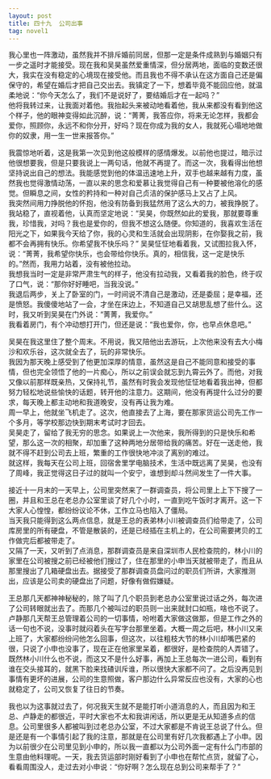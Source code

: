 ```yaml
---
layout: post
title: 四十九  公司出事
tag: novel1
---
```


我心里也一阵激动，虽然我并不排斥婚前同居，但那一定是条件成熟到与婚姻只有一步之遥时才能接受。现在我和吴昊虽然爱重情深，但分居两地，面临的变数还很大，我实在没有稳定的心境现在接受他。而且我也不得不承认在这方面自己还是偏保守的，希望在婚后才把自己交出去。我镇定了一下，想着毕竟不能回应他，就温柔地说：“你今天怎么了，我们不是说好了，要结婚后才在一起吗？”<br />
他将我转过来，让我面对着他。我抬起头来被动地看着他，我从来都没有看到他这个样子，他的眼神变得如此沉醉，说：“菁菁，我答应你，将来无论怎样，我都会爱你，照顾你，永远不和你分开，好吗？现在你成为我的女人，我就死心塌地地做你的奴隶，用一生一世来报答你。”

我震惊地听着，这是我第一次见到他这般模样的感情爆发。以前他也提过，暗示过他很想要我，但是只要我说上一两句话，他就不再提了。而这一次，我看得出他想坚持说出自己的想法。我能感觉到他的体温迅速地上升，双手也越来越有力度，虽然我也觉得激情动荡，一直以来的思念和爱慕让我觉得自己有一种要被他溶化的感觉。但瞬息之间，女性的矜持和一种对自己贞洁的保护感马上又占了上风。<br />
我突然间用力挣脱他的怀抱，他没有防备到我猛然用了这么大的力，被我挣脱了。我站稳了，直视着他，认真而坚定地说：“吴昊，你既然如此的爱我，那就要尊重我，珍惜我，对吗？我也是爱你的，但我不想这么随便。你知道的，我喜欢生活在阳光之下，如果我今天给了你，我的心灵和生活就会出现阴影，在你娶我之前，我都不会再拥有快乐。你希望我不快乐吗？”
吴昊怔怔地看着我，又试图拉我入怀，说：“菁菁，我希望你快乐，也会带给你快乐。真的，相信我，这一定是快乐的。”然而，我用力站着，没有被他拉动。<br />
我想我当时一定是非常严肃生气的样子，他没有拉动我，又看着我的脸色，终于叹了口气，说：“那你好好睡吧，当我没说。”<br />
我退后两步，关上了卧室的门，一时间说不清自己是激动，还是委屈；是幸福，还是愤怒。我傻傻地站了一会，才坐在床边上，不知道自己又胡思乱想了些什么。这时，我又听到吴昊在门外说：“菁菁，我爱你。”<br />
我看着房门，有个冲动想打开门，但还是说：“我也爱你，你，也早点休息吧。”

吴昊在我这里住了整个周末。不用说，我又陪他出去游玩，上次他来没有去大小梅沙和欢乐谷，这次就全去了，玩的非常快乐。<br />
我因为那天晚上感受到了他更加深厚的情意，虽然这是自己不能同意和接受的事情，但也完全领悟了他的一片痴心，所以之前误会就忘到九霄云外了。而他，对我又像以前那样既亲热，又保持礼节，虽然有时我会发现他怔怔地看着我出神，但都努力轻松地说些愉快的话题，转开他的注意力。这期间，他没有再提什么过分的要求，每天晚上都主动地和我道晚安，没有再让我为难。<br />
周一早上，他就坐飞机走了。这次，他直接去了上海，要在那家货运公司先工作一个多月，等学校那边快到期末考试时才回去。<br />
吴昊走了，留给了我无穷的思念。如果说上一次他来，我所得到的只是快乐和希望，那么这一次的相聚，却加重了这种两地分居带给我的痛苦。好在一送走他，我就不得不赶到公司去上班，繁重的工作很快地冲淡了离别的难过。<br />
就这样，我每天在公司上班，回宿舍里学电脑技术，生活中既远离了吴昊，也没有了周峰，我正觉得这日子过的就叫一个安宁，谁想到却斗然间发生了一件大事。

接近十一月末的一天早上，公司里突然来了一群调查员，将公司里上上下下搜了一圈，并且和王总在老总办公室里谈了好几个小时，一直到吃午饭时才离开。这一下大家人心惶惶，都纷纷议论不休，工作立马也陷入了僵局。<br />
当天我只能得到这么两点信息，就是王总的表弟林小川被调查员们给带走了，公司库房里的所有硬盘，不管是散装的，还是已经插在主机上的，在公司需要拷贝的工作做完后都被带走了。<br />
又隔了一天，又听到了点消息，那群调查员是来自深圳市人民检查院的，林小川的家里在公司被搜之前已经被他们搜过了，住在那里的小申当天就被带走了，而且从那里搜出了几箱硬盘出去。据接受了那群调查员盘问过的职员们所讲，大家推测出，应该是公司卖的硬盘出了问题，好像有做假嫌疑。

王总那几天都神神秘秘的，除了叫了几个职员到老总办公室里说过话之外，每次进了公司转眼就出去了。而那几个被叫过的职员则一出来就封口如瓶，啥也不说了。卢静那几天帮王总管理着公司的一切事情，吩咐着大家做这做那，但是工作之外的话一句也不说，没事时就闷着头在写字台那里坐着。大概一周之后吧，林小川又来上班了，大家都纷纷问他怎么回事，但这次，以往粗枝大节的林小川却嘴巴紧的很，只说了小申也没事了，现在正在他家里呆着，都很好，是检查院的人弄错了。<br />
既然林小川什么也不说，而这又不是什么好事，再加上王总每次一进公司，看到有谁在交头接耳的，就黑下脸来找碴训斥谁，所以很快大家都不问了。之后没再见到事情有更坏的进展，公司的生意照做，客户那边什么异常反应也没有，大家的心也就稳定了，公司又恢复了往日的节奏。

我也以为这事就过去了，何况我天生就不是能打听小道消息的人，而且因为和王总、卢静走的都很近，平时大家也不太和我讲闲话，所以更是无从知道多点的信息。公司里很多人都被叫到过老总办公室，不过大家都是不肯说王总说了什么。但是还是有一个事情引起了我的注意，那就是在公司里有好几次我都遇上了小申。因为以前很少在公司里见到小申的，所以我一直都以为公司外面一定有什么门市部的生意由他料理呢。一天，我去货运部时刚好看到了小申也在帮忙点货，就留了心，看看周围没人，走过去对小申说：“你好啊？怎么现在总到公司来帮手了？”
